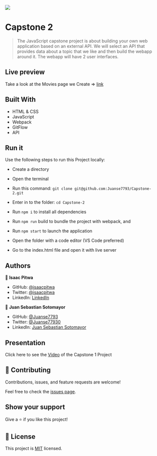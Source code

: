 ![](https://img.shields.io/badge/Microverse-blueviolet)

#  Capstone 2

> The JavaScript capstone project is about building your own web application based on an external API. We will select an API that provides data about a topic that we like and then build the webapp around it. The webapp will have 2 user interfaces.

## Live preview

Take a look at the Movies page we Create => [link](https://juanse7793.github.io/Capstone-2/)

## Built With

- HTML & CSS
- JavaScript
- Webpack
- GitFlow
- API

## Run it

Use the following steps to run this Project locally:

- Create a directory

- Open the terminal

- Run this command:
`git clone git@github.com:Juanse7793/Capstone-2.git`

- Enter in to the folder:
`cd Capstone-2`

- Run `npm i` to install all dependencies
- Run `npm run` build to bundle the project with webpack, and
- Run `npm start` to launch the application

- Open the folder with a code editor (VS Code preferred)

- Go to the index.html file and open it with live server


## Authors

👤 **Isaac Pitwa**

- GitHub: [@isaacpitwa](https://github.com/isaacpitwa)
- Twitter: [@isaacpitwa](https://twitter.com/isaacpitwa)
- LinkedIn: [LinkedIn](https://linkedin.com/in/isaac-pitwa)

👤 **Juan Sebastian Sotomayor**

- GitHub: [@Juanse7793](https://github.com/Juanse7793)
- Twitter: [@Juanse77930](https://twitter.com/Juanse77930)
- LinkedIn: [Juan Sebastian Sotomayor](https://linkedin.com/in/juan-sebastian-sotomayor-2bb395198)


## Presentation

Click here to see the [Video](https://drive.google.com/file/d/13tSW0ET0Fk2PHUehzoZuuil2ESdVF1cU/view?usp=sharing) of the Capstone 1 Project

## 🤝 Contributing

Contributions, issues, and feature requests are welcome!

Feel free to check the [issues page](../../issues/).

## Show your support

Give a ⭐️ if you like this project!


## 📝 License

This project is [MIT](./MIT.md) licensed.
